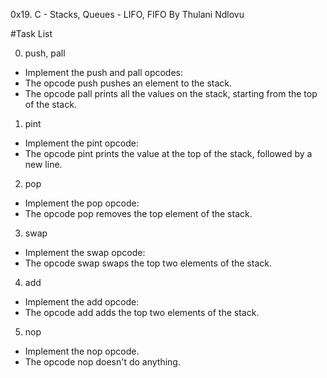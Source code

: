 0x19. C - Stacks, Queues - LIFO, FIFO By Thulani Ndlovu

#Task List

0. push, pall
- Implement the push and pall opcodes:
- The opcode push pushes an element to the stack.
- The opcode pall prints all the values on the stack, starting from the top of the stack.




1. pint
- Implement the pint opcode:
- The opcode pint prints the value at the top of the stack, followed by a new line.




2. pop
- Implement the pop opcode:
- The opcode pop removes the top element of the stack.




3. swap
- Implement the swap opcode:
- The opcode swap swaps the top two elements of the stack.




4. add
- Implement the add opcode:
- The opcode add adds the top two elements of the stack.




5. nop
- Implement the nop opcode.
- The opcode nop doesn't do anything.
